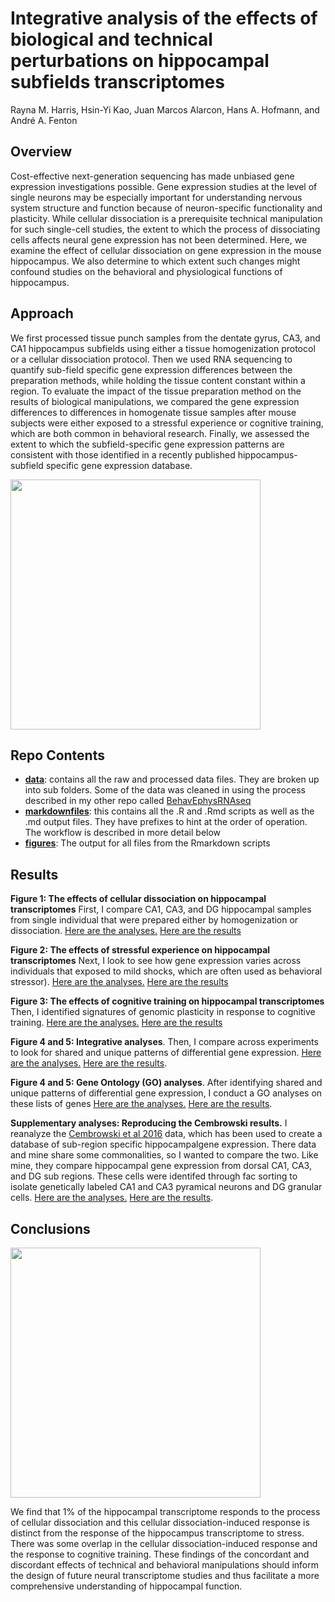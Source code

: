# Integrative analysis of the effects of biological and technical perturbations on hippocampal subfields transcriptomes
Rayna M. Harris, Hsin-Yi Kao, Juan Marcos Alarcon, Hans A. Hofmann, and André A. Fenton

## Overview
Cost-effective next-generation sequencing has made unbiased gene expression investigations possible. Gene expression studies at the level of single neurons may be especially important for understanding nervous system structure and function because of neuron-specific functionality and plasticity. While cellular dissociation is a prerequisite technical manipulation for such single-cell studies, the extent to which the process of dissociating cells affects neural gene expression has not been determined. Here, we examine the effect of cellular dissociation on gene expression in the mouse hippocampus. We also determine to which extent such changes might confound studies on the behavioral and physiological functions of hippocampus. 

## Approach

We first processed tissue punch samples from the dentate gyrus, CA3, and CA1 hippocampus subfields using either a tissue homogenization protocol or a cellular dissociation protocol. Then we used RNA sequencing to quantify sub-field specific gene expression differences between the preparation methods, while holding the tissue content constant within a region. To evaluate the impact of the tissue preparation method on the results of biological manipulations, we compared the gene expression differences to differences in homogenate tissue samples after mouse subjects were either exposed to a stressful experience or cognitive training, which are both common in behavioral research. Finally, we assessed the extent to which the subfield-specific gene expression patterns are consistent with those identified in a recently published hippocampus-subfield specific gene expression database. 

<img src="https://github.com/raynamharris/DissociationTest/blob/master/figures/00_methodsoverview/00_dissociationmethods-01.png" width="400px" align="middle"/>

## Repo Contents
- [**data**]((./data/)): contains all the raw and processed data files. They are broken up into sub folders. Some of the data was cleaned in using the process described in my other repo called [BehavEphysRNAseq](https://github.com/raynamharris/BehavEphyRNAseq)
- [**markdownfiles**](./markdownfiles/): this contains all the .R and .Rmd scripts as well as the .md output files. They have prefixes to hint at the order of operation. The workflow is described in more detail below
- [**figures**](./figures/): The output for all files from the Rmarkdown scripts

## Results

**Figure 1: The effects of cellular dissociation on hippocampal transcriptomes**  First, I compare CA1, CA3, and DG hippocampal samples from single individual that were prepared either by homogenization or dissociation. [Here are the analyses.](./markdownfiles/01_DissociationTest.Rmd) [Here are the results](./markdownfiles/01_DissociationTest.md)

**Figure 2: The effects of stressful experience on hippocampal transcriptomes**  Next, I look to see how gene expression varies across individuals that exposed to mild shocks, which are often used as behavioral stressor). [Here are the analyses.](./markdownfiles/02_StressTest.Rmd) [Here are the results](./markdownfiles/02_StressTest.md)

**Figure 3: The effects of cognitive training on hippocampal transcriptomes** Then, I identified signatures of genomic plasticity in response to cognitive training. [Here are the analyses.](./markdownfiles/03_CognitionTest.Rmd) [Here are the results](./markdownfiles/03_CognitionTest.md)

**Figure 4 and 5: Integrative analyses**. Then, I compare across experiments to look for shared and unique patterns of differential gene expression.
[Here are the analyses.](./markdownfiles/05_metaanlyses.Rmd) [Here are the results](./markdownfiles/05_metaanlyses.md).

**Figure 4 and 5: Gene Ontology (GO) analyses**. After identifying shared and unique patterns of differential gene expression, I conduct a GO analyses on these lists of genes
[Here are the analyses.](./markdownfiles/06_GO_MWU/06_GO_MWU.Rmd) [Here are the results](./markdownfiles/06_GO_MWU/06_GO_MWU.md).

**Supplementary analyses: Reproducing the Cembrowski results.** I reanalyze the [Cembrowski et al 2016](https://elifesciences.org/content/5/e14997#fig1s3) data, which has been used to create a database of sub-region specific hippocampalgene expression. There data and mine share some commonalities, so I wanted to compare the two. Like mine, they compare hippocampal gene expression from dorsal CA1, CA3, and DG sub regions. These cells were identifed through fac sorting to isolate genetically labeled CA1 and CA3 pyramical neurons and DG granular cells. [Here are the analyses.](./markdownfiles/04_Cembrowski.Rmd) [Here are the results](./markdownfiles/04_Cembrowski.md).


## Conclusions

<img src="https://github.com/raynamharris/DissociationTest/blob/master/figures/00_methodsoverview/00_dissociationmethods-02.png" width="400px" align="middle"/>

We find that 1% of the hippocampal transcriptome responds to the process of cellular dissociation and this cellular dissociation-induced response is distinct from the response of the hippocampus transcriptome to stress. There was some overlap in the cellular dissociation-induced response and the response to cognitive training. These findings of the concordant and discordant effects of technical and behavioral manipulations should inform the design of future neural transcriptome studies and thus facilitate a more comprehensive understanding of hippocampal function.